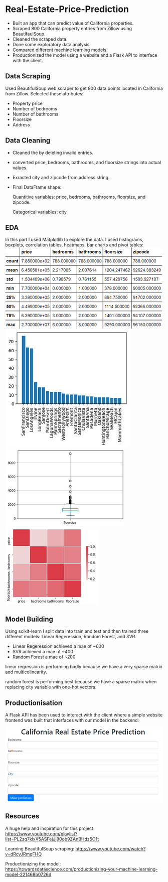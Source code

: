 # Real-Estate-Price-Prediction
* Built an app that can predict value of California properties.
* Scraped 800 California property entries from Zillow using BeautifaulSoup.
* Cleaned the scraped data.
* Done some exploratory data analysis.
* Compared different machine learning models.
* Productionized the model using a website and a Flask API to interface with the client.

## Data Scraping
Used BeautifulSoup web scraper to get 800 data points located in California from Zillow. Selected these attributes:
* Property price
* Number of bedrooms
* Number of bathrooms
* Floorsize
* Address

## Data Cleaning
* Cleaned the by deleting invalid entries.
* converted price, bedrooms, bathrooms, and floorsize strings into actual values.
* Exracted city and zipcode from address string.
* Final DataFrame shape:

   Quantitive variables: price, bedrooms, bathrooms, floorsize, and zipcode.

   Categorical variables: city.

## EDA
In this part I used Matplotlib to explore the data. I used histograms, boxplots, correlation tables, heatmaps, bar charts and pivot tables:
![alt text](https://github.com/Rami97rgb/Real-Estate-Price-Prediction/blob/master/images/describe.png "describe")
![alt text](https://github.com/Rami97rgb/Real-Estate-Price-Prediction/blob/master/images/barchart.png "barchart")
![alt text](https://github.com/Rami97rgb/Real-Estate-Price-Prediction/blob/master/images/boxplot.png "boxplot")
![alt text](https://github.com/Rami97rgb/Real-Estate-Price-Prediction/blob/master/images/heatmap.png "heatmap")

## Model Building
Using scikit-learn I split data into train and test and then trained three different models: Linear Regeression, Random Forest, and SVR.
   * Linear Regeression achieved a mae of ~600
   * SVR achieved a mae of ~400
   * Random Forest a mae of ~200
   
linear regression is performing badly because we have a very sparse matrix and multicolinearity.

random forest is performing best because we have a sparse matrix when replacing city variable with one-hot vectors.

## Productionisation
A Flask API has been used to interact with the client where a simple website frontend was built that interfaces with our model in the backend:

![alt text](https://github.com/Rami97rgb/Real-Estate-Price-Prediction/blob/master/images/website.png "website")

## Resources
A huge help and inspiration for this project: https://www.youtube.com/playlist?list=PL2zq7klxX5ASFejJj80ob9ZAnBHdz5O1t

Learning BeautifulSoup scraping: https://www.youtube.com/watch?v=dRcvJRmqFHQ

Productionizing the model: https://towardsdatascience.com/productionizing-your-machine-learning-model-221468b0726d
